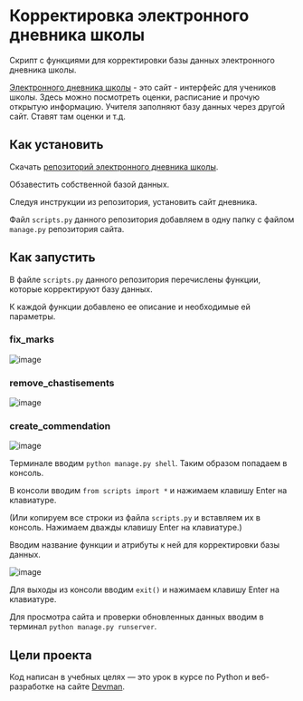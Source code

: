 # Корректировка электронного дневника школы

Скрипт с функциями для корректировки базы данных электронного дневника школы.

[Электронного дневника школы](https://github.com/devmanorg/e-diary/tree/master) - это сайт - интерфейс для учеников школы. Здесь можно посмотреть оценки, расписание и прочую открытую информацию. Учителя заполняют базу данных через другой сайт. Ставят там оценки и т.д.

## Как установить

Скачать [репозиторий электронного дневника школы](https://github.com/devmanorg/e-diary/tree/master).

Обзавестить собственной базой данных.

Следуя инструкции из репозитория, установить сайт дневника.

Файл `scripts.py` данного репозитория добавляем в одну папку с файлом `manage.py` репозитория сайта.

## Как запустить

В файле `scripts.py` данного репозитория перечислены функции, которые корректируют базу данных.

К каждой функции добавлено ее описание и необходимые ей параметры.

### fix_marks

![image](https://github.com/user-attachments/assets/bc1e59df-ad23-4ed6-b12f-6c901e2c3391)

### remove_chastisements

![image](https://github.com/user-attachments/assets/2b6fae31-e6ab-466e-88ba-bf03e7c09027)

### create_commendation

![image](https://github.com/user-attachments/assets/02c78c41-4a94-4b67-92ad-17b57bc3c896)

Терминале вводим `python manage.py shell`. Таким образом попадаем в консоль.

В консоли вводим `from scripts import *` и нажимаем клавишу Enter на клавиатуре.

(Или копируем все строки из файла `scripts.py` и вставляем их в консоль. Нажимаем дважды клавишу Enter на клавиатуре.)

Вводим название функции и атрибуты к ней для корректировки базы данных.

![image](https://github.com/user-attachments/assets/78b49a07-0074-49a9-acda-27685b9854a3)

Для выходы из консоли вводим `exit()` и нажимаем клавишу Enter на клавиатуре.

Для просмотра сайта и проверки обновленных данных вводим в терминал `python manage.py runserver`.

## Цели проекта

Код написан в учебных целях — это урок в курсе по Python и веб-разработке на сайте [Devman](https://dvmn.org).
